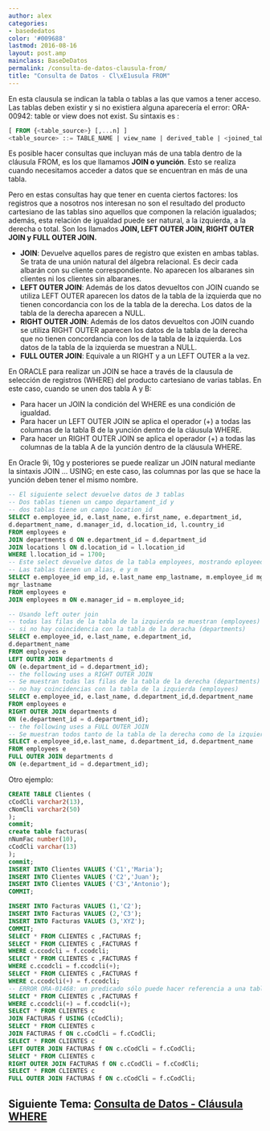 ```yaml
---
author: alex
categories:
- basededatos
color: '#009688'
lastmod: 2016-08-16
layout: post.amp
mainclass: BaseDeDatos
permalink: /consulta-de-datos-clausula-from/
title: "Consulta de Datos - Cl\xE1usula FROM"
---
```


En esta clausula se indican la tabla o tablas a las que vamos a tener acceso. Las tablas deben existir y si no existiera alguna aparecería el error: ORA-00942: table or view does not exist.  Su sintaxis es :

```sql
[ FROM {<table_source>} [,...n] ]
<table_source> ::= TABLE_NAME | view_name | derived_table | <joined_table>;
```

<!--more-->

Es posible hacer consultas que incluyan más de una tabla dentro de la cláusula FROM, es los que llamamos **JOIN o yunción**. Esto se realiza cuando necesitamos acceder a datos que se encuentran en más de una tabla.

Pero en estas consultas hay que tener en cuenta ciertos factores: los registros que a nosotros nos interesan no son el resultado del producto cartesiano de las tablas sino aquellos que componen la relación igualados; además, esta relación de igualdad puede ser natural, a la izquierda, a la derecha o total. Son los llamados **JOIN, LEFT OUTER JOIN, RIGHT OUTER JOIN y FULL OUTER JOIN.**

- **JOIN**: Devuelve aquellos pares de registro que existen en ambas tablas. Se trata de una unión natural del álgebra relacional. Es decir cada albarán con su cliente correspondiente. No aparecen los albaranes sin clientes ni los clientes sin albaranes.
- **LEFT OUTER JOIN**: Además de los datos devueltos con JOIN cuando se utiliza LEFT OUTER aparecen los datos de la tabla de la izquierda que no tienen concordancia con los de la tabla de la derecha. Los datos de la tabla de la derecha aparecen a NULL.
- **RIGHT OUTER JOIN**: Además de los datos devueltos con JOIN cuando se utiliza RIGHT OUTER aparecen los datos de la tabla de la derecha que no tienen concordancia con los de la tabla de la izquierda. Los datos de la tabla de la izquierda se muestran a NULL.
- **FULL OUTER JOIN**: Equivale a un RIGHT y a un LEFT OUTER a la vez.

En ORACLE para realizar un JOIN se hace a través de la clausula de selección de registros (WHERE) del producto cartesiano de varias tablas. En este caso, cuando se unen dos tabla A y B:

* Para hacer un JOIN la condición del WHERE es una condición de igualdad.
* Para hacer un LEFT OUTER JOIN se aplica el operador (+) a todas las columnas de la tabla B de la yunción dentro de la cláusula WHERE.
* Para hacer un RIGHT OUTER JOIN se aplica el operador (+) a todas las columnas de la tabla A de la yunción dentro de la cláusula WHERE.

En Oracle 9i, 10g y posteriores se puede realizar un JOIN natural mediante la sintaxis
JOIN ... USING; en este caso, las columnas por las que se hace la yunción deben tener el mismo
nombre.

```sql
-- El siguiente select devuelve datos de 3 tablas
-- Dos tablas tienen un campo departament_id y
-- dos tablas tiene un campo location_id
SELECT e.employee_id, e.last_name, e.first_name, e.department_id,
d.department_name, d.manager_id, d.location_id, l.country_id
FROM employees e
JOIN departments d ON e.department_id = d.department_id
JOIN locations l ON d.location_id = l.location_id
WHERE l.location_id = 1700;
-- Este select devuelve datos de la tabla employees, mostrando eployeed_id y last_name, junto con manager_id y last_name, haciendo un auto-join
-- Las tablas tienen un alias, e y m
SELECT e.employee_id emp_id, e.last_name emp_lastname, m.employee_id mgr_id, m.last_name
mgr_lastname
FROM employees e
JOIN employees m ON e.manager_id = m.employee_id;

-- Usando left outer join
-- todas las filas de la tabla de la izquierda se muestran (employees) incluso
-- si no hay coincidencia con la tabla de la deracha (departments)
SELECT e.employee_id, e.last_name, e.department_id,
d.department_name
FROM employees e
LEFT OUTER JOIN departments d
ON (e.department_id = d.department_id);
-- the following uses a RIGHT OUTER JOIN
-- Se muestran todas las filas de la tabla de la derecha (departments) incluso si
-- no hay coincidencias con la tabla de la izquierda (employees)
SELECT e.employee_id, e.last_name, d.department_id,d.department_name
FROM employees e
RIGHT OUTER JOIN departments d
ON (e.department_id = d.department_id);
-- the following uses a FULL OUTER JOIN
-- Se muestran todos tanto de la tabla de la derecha como de la izquierda
SELECT e.employee_id,e.last_name, d.department_id, d.department_name
FROM employees e
FULL OUTER JOIN departments d
ON (e.department_id = d.department_id);
```

Otro ejemplo:

```sql
CREATE TABLE Clientes (
cCodCli varchar2(13),
cNomCli varchar2(50)
);
commit;
create table facturas(
nNumFac number(10),
cCodCli varchar(13)
);
commit;
INSERT INTO Clientes VALUES ('C1','Maria');
INSERT INTO Clientes VALUES ('C2','Juan');
INSERT INTO Clientes VALUES ('C3','Antonio');
COMMIT;

INSERT INTO Facturas VALUES (1,'C2');
INSERT INTO Facturas VALUES (2,'C3');
INSERT INTO Facturas VALUES (3,'XYZ');
COMMIT;
SELECT * FROM CLIENTES c ,FACTURAS f;
SELECT * FROM CLIENTES c ,FACTURAS f
WHERE c.ccodcli = f.ccodcli;
SELECT * FROM CLIENTES c ,FACTURAS f
WHERE c.ccodcli = f.ccodcli(+);
SELECT * FROM CLIENTES c ,FACTURAS f
WHERE c.ccodcli(+) = f.ccodcli;
-- ERROR ORA-01468: un predicado sólo puede hacer referencia a una tabla de unión externa
SELECT * FROM CLIENTES c ,FACTURAS f
WHERE c.ccodcli(+) = f.ccodcli(+);
SELECT * FROM CLIENTES c
JOIN FACTURAS f USING (cCodCli);
SELECT * FROM CLIENTES c
JOIN FACTURAS f ON c.cCodCli = f.cCodCli;
SELECT * FROM CLIENTES c
LEFT OUTER JOIN FACTURAS f ON c.cCodCli = f.cCodCli;
SELECT * FROM CLIENTES c
RIGHT OUTER JOIN FACTURAS f ON c.cCodCli = f.cCodCli;
SELECT * FROM CLIENTES c
FULL OUTER JOIN FACTURAS f ON c.cCodCli = f.cCodCli;
```

## Siguiente Tema: [Consulta de Datos - Cláusula WHERE][1]

 [1]: https://elbauldelprogramador.com/consulta-de-datos-clausula-where/